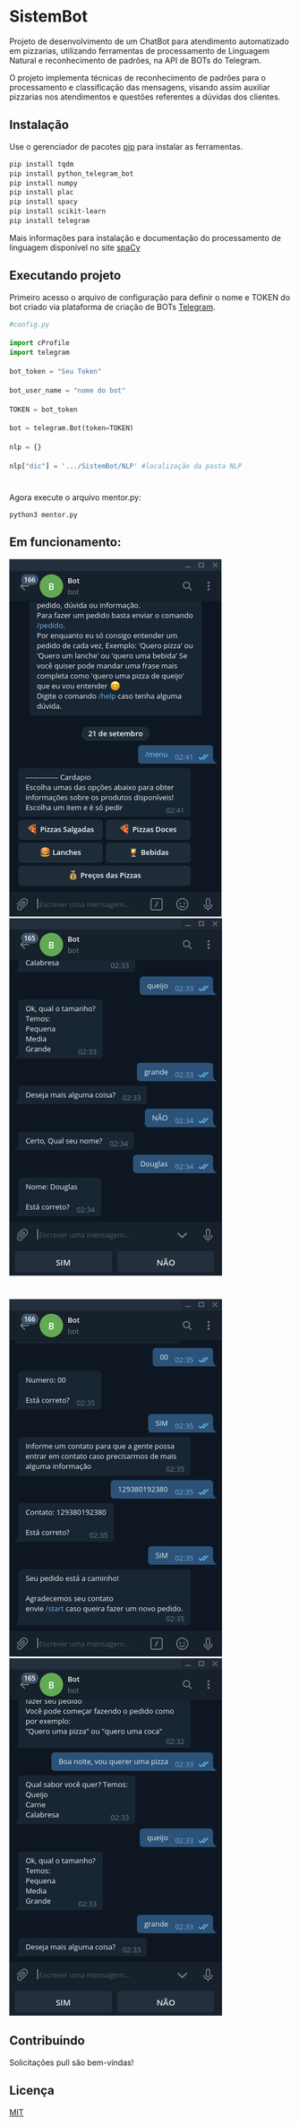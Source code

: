 # SistemBot

Projeto de desenvolvimento de um ChatBot para atendimento automatizado em pizzarias, utilizando ferramentas de processamento de Linguagem Natural e reconhecimento de padrões, na API de BOTs do Telegram. 

O projeto implementa técnicas de reconhecimento de padrões para o processamento
e classificação das mensagens, visando assim auxiliar pizzarias nos atendimentos e questões
referentes a dúvidas dos clientes.

## Instalação

Use o gerenciador de pacotes [pip](https://pip.pypa.io/en/stable/) para instalar as ferramentas.

```bash
pip install tqdm
pip install python_telegram_bot
pip install numpy
pip install plac
pip install spacy
pip install scikit-learn
pip install telegram
```

Mais informações para instalação e documentação do processamento de linguagem disponível no site [spaCy](https://spacy.io/usage)

## Executando projeto
Primeiro acesso o arquivo de configuração para definir o nome e TOKEN do bot criado via plataforma de criação de BOTs [Telegram](https://core.telegram.org/bots/api).

```python
#config.py

import cProfile
import telegram

bot_token = "Seu Token"

bot_user_name = "nome do bot"

TOKEN = bot_token

bot = telegram.Bot(token=TOKEN)

nlp = {}

nlp["dic"] = '.../SistemBot/NLP' #localização da pasta NLP
```
#
Agora execute o arquivo mentor.py:

```
python3 mentor.py
```
## Em funcionamento:

  ![Cardapio](https://github.com/doug1043/SistemBot/blob/master/testes/cardapio.png?raw="true")   ![Confirmar](https://github.com/doug1043/SistemBot/blob/master/testes/confirma.png?raw="true")
#
  ![Finalizar](https://github.com/doug1043/SistemBot/blob/master/testes/finalizado.png?raw="true")   ![Pedindo](https://github.com/doug1043/SistemBot/blob/master/testes/pedidopizza.png?raw="true")


## Contribuindo
Solicitações pull são bem-vindas!

## Licença
[MIT](https://choosealicense.com/licenses/mit/)
